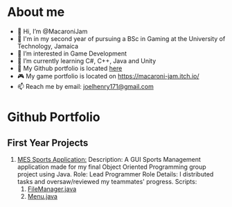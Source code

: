 # About me 
- 👋 Hi, I’m @MacaroniJam
- 🏫 I'm in my second year of pursuing a BSc in Gaming at the University of Technology, Jamaica
- 👀 I’m interested in Game Development
- 🌱 I’m currently learning C#, C++, Java and Unity
- 📄 My Github portfolio is located [here](#github-portfolio)
- 🎮 My game portfolio is located on https://macaroni-jam.itch.io/
- 📫 Reach me by email: joelhenry171@gmail.com

# Github Portfolio  
## First Year Projects
1. [MES Sports Application:](https://github.com/MacaroniJam/MES-Sports-Application)
   Description: A GUI Sports Management application made for my final Object Oriented Programming group project using Java.
   Role: Lead Programmer
   Role Details: I distributed tasks and oversaw/reviewed my teammates' progress.
   Scripts:
     1. [FileManager.java](https://github.com/MacaroniJam/MES-Sports-Application/blob/main/MES-Sports-Application/src/FileManagerpkg/FileManager.java)
     2. [Menu.java](https://github.com/MacaroniJam/MES-Sports-Application/blob/main/MES-Sports-Application/src/Menupkg/Menu.java)

<!---
MacaroniJam/MacaroniJam is a ✨ special ✨ repository because its `README.md` (this file) appears on your GitHub profile.
You can click the Preview link to take a look at your changes.
--->
